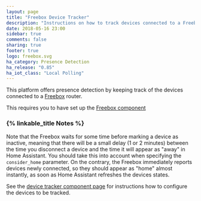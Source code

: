```yaml
---
layout: page
title: "Freebox Device Tracker"
description: "Instructions on how to track devices connected to a Freebox router into Home Assistant."
date: 2018-05-16 23:00
sidebar: true
comments: false
sharing: true
footer: true
logo: freebox.svg
ha_category: Presence Detection
ha_release: "0.85"
ha_iot_class: "Local Polling"
---
```



This platform offers presence detection by keeping track of the
devices connected to a [Freebox](http://www.free.fr/) router.

This requires you to have set up the [Freebox component](/components/freebox/)

### {% linkable_title Notes %}

Note that the Freebox waits for some time before marking a device as
inactive, meaning that there will be a small delay (1 or 2 minutes)
between the time you disconnect a device and the time it will appear
as "away" in Home Assistant. You should take this into account when specifying
the `consider_home` parameter.
On the contrary, the Freebox immediately reports devices newly connected, so
they should appear as "home" almost instantly, as soon as Home Assistant
refreshes the devices states.

See the [device tracker component page](/components/device_tracker/) for
instructions how to configure the devices to be tracked.

